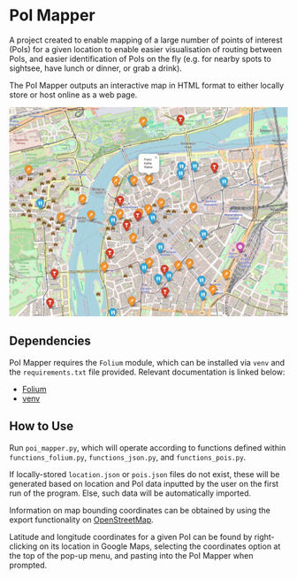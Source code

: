 # PoI Mapper

A project created to enable mapping of a large number of points of interest
(PoIs) for a given location to enable easier visualisation of routing between
PoIs, and easier identification of PoIs on the fly (e.g. for nearby spots to
sightsee, have lunch or dinner, or grab a drink).

The PoI Mapper outputs an interactive map in HTML format to either locally
store or host online as a web page.

![Map of Prague with many different PoIs marked, generated by the PoI Mapper](./src/poi_mapper.jpg?raw=true)

## Dependencies

PoI Mapper requires the `Folium` module, which can be installed via `venv` and
the `requirements.txt` file provided. Relevant documentation is linked below:

- [Folium](https://pypi.org/project/folium/)
- [venv](https://docs.python.org/3/library/venv.html)

## How to Use

Run `poi_mapper.py`, which will operate according to functions defined
within `functions_folium.py`, `functions_json.py`, and `functions_pois.py`.

If locally-stored `location.json` or `pois.json` files do not exist, these will
be generated based on location and PoI data inputted by the user on the first
run of the program. Else, such data will be automatically imported.

Information on map bounding coordinates can be obtained by using the export
functionality on [OpenStreetMap](https://www.openstreetmap.org/).

Latitude and longitude coordinates for a given PoI can be found by right-
clicking on its location in Google Maps, selecting the coordinates option at
the top of the pop-up menu, and pasting into the PoI Mapper when prompted.
